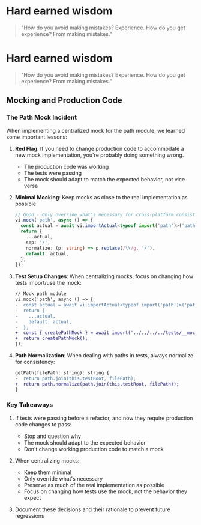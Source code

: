 # Hard earned wisdom

> "How do you avoid making mistakes? Experience. How do you get experience? From making mistakes." 

# Hard earned wisdom

> "How do you avoid making mistakes? Experience. How do you get experience? From making mistakes." 

## Mocking and Production Code

### The Path Mock Incident

When implementing a centralized mock for the path module, we learned some important lessons:

1. **Red Flag**: If you need to change production code to accommodate a new mock implementation, you're probably doing something wrong.
   - The production code was working
   - The tests were passing
   - The mock should adapt to match the expected behavior, not vice versa

2. **Minimal Mocking**: Keep mocks as close to the real implementation as possible
   ```typescript
   // Good - Only override what's necessary for cross-platform consistency
   vi.mock('path', async () => {
     const actual = await vi.importActual<typeof import('path')>('path');
     return {
       ...actual,
       sep: '/',
       normalize: (p: string) => p.replace(/\\/g, '/'),
       default: actual,
     };
   });
   ```

3. **Test Setup Changes**: When centralizing mocks, focus on changing how tests import/use the mock:
   ```diff
   // Mock path module
   vi.mock('path', async () => {
   -  const actual = await vi.importActual<typeof import('path')>('path');
   -  return {
   -    ...actual,
   -    default: actual,
   -  };
   +  const { createPathMock } = await import('../../../../tests/__mocks__/path');
   +  return createPathMock();
   });
   ```

4. **Path Normalization**: When dealing with paths in tests, always normalize for consistency:
   ```diff
   getPath(filePath: string): string {
   -  return path.join(this.testRoot, filePath);
   +  return path.normalize(path.join(this.testRoot, filePath));
   }
   ```

### Key Takeaways

1. If tests were passing before a refactor, and now they require production code changes to pass:
   - Stop and question why
   - The mock should adapt to the expected behavior
   - Don't change working production code to match a mock

2. When centralizing mocks:
   - Keep them minimal
   - Only override what's necessary
   - Preserve as much of the real implementation as possible
   - Focus on changing how tests use the mock, not the behavior they expect

3. Document these decisions and their rationale to prevent future regressions

